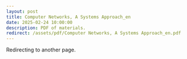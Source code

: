 ```yaml
---
layout: post
title: Computer Networks, A Systems Approach_en
date: 2025-02-24 10:00:00
description: PDF of materials.
redirect: /assets/pdf/Computer Networks, A Systems Approach_en.pdf
---
```


Redirecting to another page.
